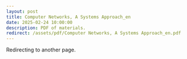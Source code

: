 ```yaml
---
layout: post
title: Computer Networks, A Systems Approach_en
date: 2025-02-24 10:00:00
description: PDF of materials.
redirect: /assets/pdf/Computer Networks, A Systems Approach_en.pdf
---
```


Redirecting to another page.
